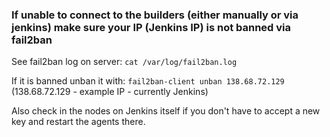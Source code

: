 ### If unable to connect to the builders (either manually or via jenkins) make sure your IP (Jenkins IP) is not banned via fail2ban

See fail2ban log on server: 
`cat /var/log/fail2ban.log`

If it is banned unban it with:
`fail2ban-client unban 138.68.72.129`
(138.68.72.129 - example IP - currently Jenkins)

Also check in the nodes on Jenkins itself if you don't have to accept a new key and restart the agents there.
